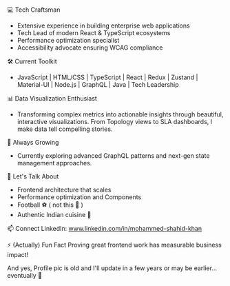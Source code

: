 <!--
**shahidify/shahidify** is a ✨ _special_ ✨ repository because its `README.md` (this file) appears on your GitHub profile.
-->

💻 Tech Craftsman
- Extensive experience in building enterprise web applications
- Tech Lead of modern React & TypeScript ecosystems
- Performance optimization specialist
- Accessibility advocate ensuring WCAG compliance

🛠️ Current Toolkit
- JavaScript | HTML/CSS | TypeScript | React | Redux | Zustand | Material-UI | Node.js | GraphQL | Java | Tech Leadership

📊 Data Visualization Enthusiast
- Transforming complex metrics into actionable insights through beautiful, interactive visualizations. From Topology views to SLA dashboards, I make data tell compelling stories.

🌱 Always Growing
- Currently exploring advanced GraphQL patterns and next-gen state management approaches.

💬 Let's Talk About
- Frontend architecture that scales
- Performance optimization and Components
- Football ⚽️ ( not this 🏈 )
- Authentic Indian cuisine 🍛

📫 Connect
LinkedIn: www.linkedin.com/in/mohammed-shahid-khan

⚡ (Actually) Fun Fact
Proving great frontend work has measurable business impact!

And yes, Profile pic is old and I'll update in a few years or may be earlier... eventually 📸


